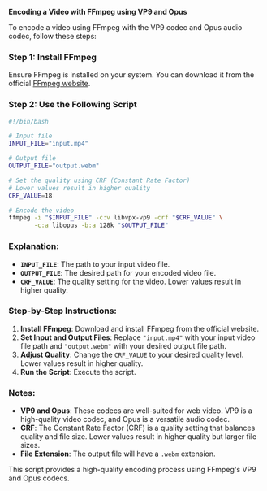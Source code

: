 **Encoding a Video with FFmpeg using VP9 and Opus**

To encode a video using FFmpeg with the VP9 codec and Opus audio codec, follow these steps:

### Step 1: Install FFmpeg

Ensure FFmpeg is installed on your system. You can download it from the official [FFmpeg website](https://ffmpeg.org/download.html).

### Step 2: Use the Following Script

```bash
#!/bin/bash

# Input file
INPUT_FILE="input.mp4"

# Output file
OUTPUT_FILE="output.webm"

# Set the quality using CRF (Constant Rate Factor)
# Lower values result in higher quality
CRF_VALUE=18

# Encode the video
ffmpeg -i "$INPUT_FILE" -c:v libvpx-vp9 -crf "$CRF_VALUE" \
       -c:a libopus -b:a 128k "$OUTPUT_FILE"
```

### Explanation:

- **`INPUT_FILE`**: The path to your input video file.
- **`OUTPUT_FILE`**: The desired path for your encoded video file.
- **`CRF_VALUE`**: The quality setting for the video. Lower values result in higher quality.

### Step-by-Step Instructions:

1. **Install FFmpeg**: Download and install FFmpeg from the official website.
2. **Set Input and Output Files**: Replace `"input.mp4"` with your input video file path and `"output.webm"` with your desired output file path.
3. **Adjust Quality**: Change the `CRF_VALUE` to your desired quality level. Lower values result in higher quality.
4. **Run the Script**: Execute the script.

### Notes:

- **VP9 and Opus**: These codecs are well-suited for web video. VP9 is a high-quality video codec, and Opus is a versatile audio codec.
- **CRF**: The Constant Rate Factor (CRF) is a quality setting that balances quality and file size. Lower values result in higher quality but larger file sizes.
- **File Extension**: The output file will have a `.webm` extension.

This script provides a high-quality encoding process using FFmpeg's VP9 and Opus codecs.